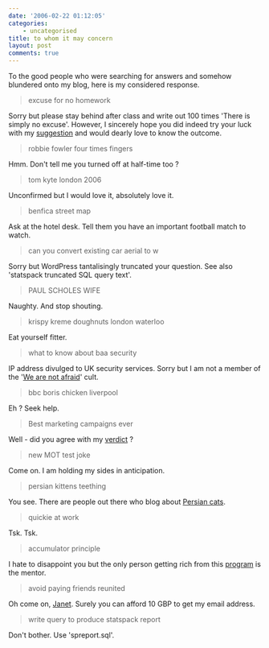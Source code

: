 ```yaml
---
date: '2006-02-22 01:12:05'
categories:
    - uncategorised
title: to whom it may concern
layout: post
comments: true
---
```

To the good people who were searching for answers and somehow blundered
onto my blog, here is my considered response.

> excuse for no homework

Sorry but please stay behind after class and write out 100 times 'There
is simply no excuse'. However, I sincerely hope you did indeed try your
luck with my
[suggestion](http://www.nbrightside.com/blog/2006/02/06/new-homework-excuse/)
and would dearly love to know the outcome.

> robbie fowler four times fingers

Hmm. Don't tell me you turned off at half-time too ?
> tom kyte london 2006

Unconfirmed but I would love it, absolutely love it.
> benfica street map

Ask at the hotel desk. Tell them you have an important football match to
watch.
> can you convert existing car aerial to w

Sorry but WordPress tantalisingly truncated your question. See also
'statspack truncated SQL query text'.
> PAUL SCHOLES WIFE

Naughty. And stop shouting.
> krispy kreme doughnuts london waterloo

Eat yourself fitter.
> what to know about baa security

IP address divulged to UK security services. Sorry but I am not a member
of the '[We are not afraid](http://www.werenotafraid.com/)' cult.
> bbc boris chicken liverpool

Eh ? Seek help.
> Best marketing campaigns ever

Well - did you agree with my
[verdict](http://www.nbrightside.com/blog/2006/01/18/probably-the-best-marketing-campaign-ever/)
?
> new MOT test joke

Come on. I am holding my sides in anticipation.
> persian kittens teething

You see. There are people out there who blog about [Persian
cats](http://www.nbrightside.com/blog/2005/11//07/how-to-get-ideas-for-your-blog/).

> quickie at work

Tsk. Tsk.
> accumulator principle

I hate to disappoint you but the only person getting rich from this
[program](http://www.nbrightside.com/blog/2006/01/20/recursive-financial-advice-from-the-bbc/)
is the mentor.
> avoid paying friends reunited

Oh come on,
[Janet](http://www.nbrightside.com/blog/2005/12/09/probably-the-best-phish-in-the-world/).
Surely you can afford 10 GBP to get my email address.
> write query to produce statspack report

Don't bother. Use 'spreport.sql'.
